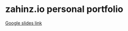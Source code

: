 # zahinz.io personal portfolio
[Google slides link](https://docs.google.com/presentation/d/1pnWkD8AKiq2MvYvB_1EXrA0Cr-GuiqgjAqnKwIznuxY/edit?usp=sharing)
